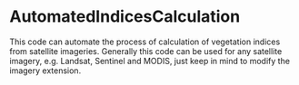 # AutomatedIndicesCalculation
This code can automate the process of calculation of vegetation indices from satellite imageries.
Generally this code can be used for any satellite imagery, e.g. Landsat, Sentinel and MODIS, just keep in mind to modify the imagery extension.
